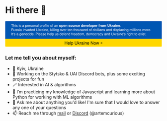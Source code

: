 # Hi there 👋

[![Stand With Ukraine](https://raw.githubusercontent.com/vshymanskyy/StandWithUkraine/main/banner-personal-page.svg)](https://stand-with-ukraine.pp.ua)

### Let me tell you about myself:

- 📍 Kyiv, Ukraine
- 🔭 Working on the Stytsko & UAI Discord bots, plus some exciting projects for fun
- 🪄 Interested in AI & algorithms
- 🌱 I’m practicing my knowledge of Javascript and learning more about Python for working with ML algorithms
- 💬 Ask me about anything you'd like! I'm sure that I would love to answer any one of your questions
- 📫 Reach me through [mail](mailto:artem@curiousity.one) or [Discord](https://discord.com/users/591690683509768223) (@artemcurious)
